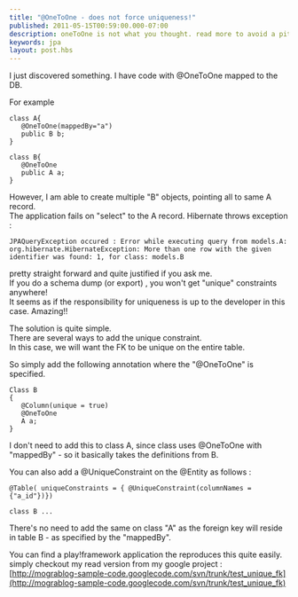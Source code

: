 ```yaml
---
title: "@OneToOne - does not force uniqueness!"
published: 2011-05-15T00:59:00.000-07:00
description: oneToOne is not what you thought. read more to avoid a pitfall.
keywords: jpa
layout: post.hbs
---
```




I just discovered something. I have code with @OneToOne mapped to the DB.  

For example  

```
class A{
   @OneToOne(mappedBy="a")  
   public B b;  
}  

class B{  
   @OneToOne  
   public A a;  
}  
```

However, I am able to create multiple "B" objects, pointing all to same A record.  
The application fails on "select" to the A record. Hibernate throws exception :  



```
JPAQueryException occured : Error while executing query from models.A: org.hibernate.HibernateException: More than one row with the given identifier was found: 1, for class: models.B
```


pretty straight forward and quite justified if you ask me.  
If you do a schema dump (or export) , you won't get "unique" constraints anywhere!  
It seems as if the responsibility for uniqueness is up to the developer in this case. Amazing!!  

The solution is quite simple.  
There are several ways to add the unique constraint.  
In this case, we will want the FK to be unique on the entire table.  

So simply add the following annotation where the "@OneToOne" is specified.  

```
Class B
{  
   @Column(unique = true)
   @OneToOne
   A a;
}
```

I don't need to add this to class A, since class uses @OneToOne with "mappedBy" - so it basically takes the definitions from B.  

You can also add a @UniqueConstraint on the @Entity as follows :  

```
@Table( uniqueConstraints = { @UniqueConstraint(columnNames = {"a_id"})})
```

```
class B ...
```

There's no need to add the same on class "A" as the foreign key will reside in table B - as specified by the "mappedBy".  

You can find a play!framework application the reproduces this quite easily. simply checkout my read version from my google project : [http://mograblog-sample-code.googlecode.com/svn/trunk/test_unique_fk](http://mograblog-sample-code.googlecode.com/svn/trunk/test_unique_fk)
